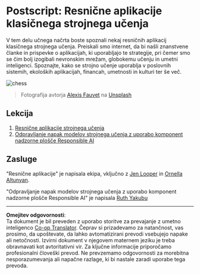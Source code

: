 <!--
CO_OP_TRANSLATOR_METADATA:
{
  "original_hash": "5e069a0ac02a9606a69946c2b3c574a9",
  "translation_date": "2025-09-05T12:23:11+00:00",
  "source_file": "9-Real-World/README.md",
  "language_code": "sl"
}
-->
# Postscript: Resnične aplikacije klasičnega strojnega učenja

V tem delu učnega načrta boste spoznali nekaj resničnih aplikacij klasičnega strojnega učenja. Preiskali smo internet, da bi našli znanstvene članke in prispevke o aplikacijah, ki uporabljajo te strategije, pri čemer smo se čim bolj izogibali nevronskim mrežam, globokemu učenju in umetni inteligenci. Spoznajte, kako se strojno učenje uporablja v poslovnih sistemih, ekoloških aplikacijah, financah, umetnosti in kulturi ter še več.

![chess](../../../9-Real-World/images/chess.jpg)

> Fotografija avtorja <a href="https://unsplash.com/@childeye?utm_source=unsplash&utm_medium=referral&utm_content=creditCopyText">Alexis Fauvet</a> na <a href="https://unsplash.com/s/photos/artificial-intelligence?utm_source=unsplash&utm_medium=referral&utm_content=creditCopyText">Unsplash</a>
  
## Lekcija

1. [Resnične aplikacije strojnega učenja](1-Applications/README.md)
2. [Odpravljanje napak modelov strojnega učenja z uporabo komponent nadzorne plošče Responsible AI](2-Debugging-ML-Models/README.md)

## Zasluge

"Resnične aplikacije" je napisala ekipa, vključno z [Jen Looper](https://twitter.com/jenlooper) in [Ornella Altunyan](https://twitter.com/ornelladotcom).

"Odpravljanje napak modelov strojnega učenja z uporabo komponent nadzorne plošče Responsible AI" je napisala [Ruth Yakubu](https://twitter.com/ruthieyakubu)

---

**Omejitev odgovornosti**:  
Ta dokument je bil preveden z uporabo storitve za prevajanje z umetno inteligenco [Co-op Translator](https://github.com/Azure/co-op-translator). Čeprav si prizadevamo za natančnost, vas prosimo, da upoštevate, da lahko avtomatizirani prevodi vsebujejo napake ali netočnosti. Izvirni dokument v njegovem maternem jeziku je treba obravnavati kot avtoritativni vir. Za ključne informacije priporočamo profesionalni človeški prevod. Ne prevzemamo odgovornosti za morebitna nesporazumevanja ali napačne razlage, ki bi nastale zaradi uporabe tega prevoda.